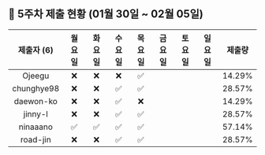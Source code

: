 ## :pushpin: 5주차 제출 현황 (01월 30일 ~ 02월 05일)

| 제출자 (6) | 월요일 | 화요일 | 수요일 | 목요일 | 금요일 | 토요일 | 일요일 | 제출량 |
|:---:|:---:|:---:|:---:|:---:|:---:|:---:|:---:|:---:|
| Ojeegu |:x:|:x:|:x:|:white_check_mark:| | | | 14.29% |
| chunghye98 |:x:|:x:|:white_check_mark:|:white_check_mark:| | | | 28.57% |
| daewon-ko |:x:|:x:|:white_check_mark:|:x:| | | | 14.29% |
| jinny-l |:x:|:x:|:white_check_mark:|:white_check_mark:| | | | 28.57% |
| ninaaano |:white_check_mark:|:white_check_mark:|:white_check_mark:|:white_check_mark:| | | | 57.14% |
| road-jin |:x:|:x:|:white_check_mark:|:white_check_mark:| | | | 28.57% |
